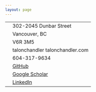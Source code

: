 ```yaml
---
layout: page
---
```


|||
| ------------- | ------------- |
|<i class="fa fa-address-card"></i> | 302-2045 Dunbar Street |
|| Vancouver, BC |
|| V6R 3M5 |
|<i class="fa fa-envelope"></i>| talonchandler <at> talonchandler.com  |
|<i class="fa fa-phone"></i>| 604-317-9634  |
|<i class="fa fa-github"></i>| [GitHub](https://github.com/talonchandler/) |
|<i class="fa fa-google"></i>| [Google Scholar](https://scholar.google.com/citations?user=tK-P9kEAAAAJ&hl=en) |
|<i class="fa fa-linkedin"></i>| [LinkedIn](https://www.linkedin.com/in/talon-chandler) |

<br>
